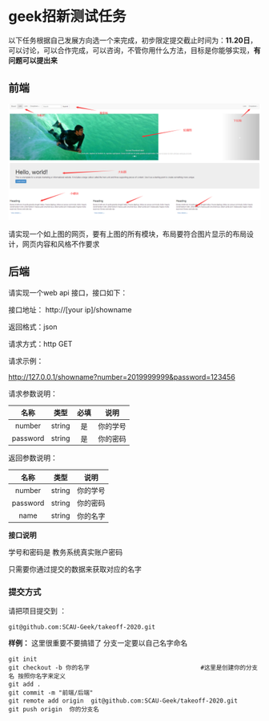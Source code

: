 # geek招新测试任务

以下任务根据自己发展方向选一个来完成，初步限定提交截止时间为：**11.20日**，可以讨论，可以合作完成，可以咨询，不管你用什么方法，目标是你能够实现，**有问题可以提出来**



## 前端

![image-20201105181644619](./image-20201105181644619.png)

请实现一个如上图的网页，要有上图的所有模块，布局要符合图片显示的布局设计，网页内容和风格不作要求



## 后端

请实现一个web api 接口，接口如下：

接口地址： http://[your ip]/showname

返回格式：json

请求方式：http GET

请求示例：

http://127.0.0.1/showname?number=2019999999&password=123456

请求参数说明：

|   名称   |  类型  | 必填 |   说明   |
| :------: | :----: | :--: | :------: |
|  number  | string |  是  | 你的学号 |
| password | string |  是  | 你的密码 |

返回参数说明：

|   名称   |  类型  |   说明   |
| :------: | :----: | :------: |
|  number  | string | 你的学号 |
| password | string | 你的密码 |
|   name   | string | 你的名字 |

**接口说明**

学号和密码是  教务系统真实账户密码

只需要你通过提交的数据来获取对应的名字





### 提交方式

请把项目提交到 ：

```
git@github.com:SCAU-Geek/takeoff-2020.git
```

**样例：**  这里很重要不要搞错了   分支一定要以自己名字命名

```git
git init
git checkout -b 你的名字                               #这里是创建你的分支名 按照你名字来定义
git add .
git commit -m "前端/后端"
git remote add origin  git@github.com:SCAU-Geek/takeoff-2020.git
git push origin  你的分支名
```

